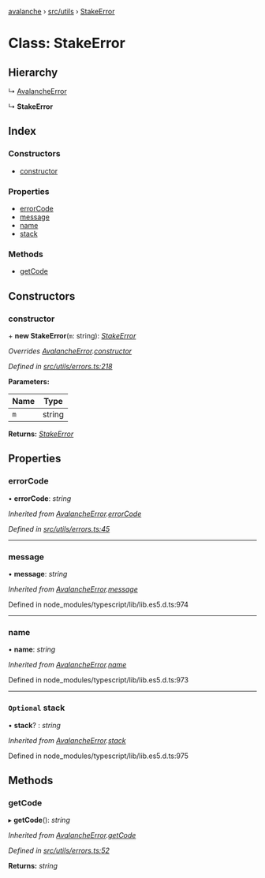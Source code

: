 [avalanche](../README.md) › [src/utils](../modules/src_utils.md) › [StakeError](src_utils.stakeerror.md)

# Class: StakeError

## Hierarchy

  ↳ [AvalancheError](src_utils.avalancheerror.md)

  ↳ **StakeError**

## Index

### Constructors

* [constructor](src_utils.stakeerror.md#constructor)

### Properties

* [errorCode](src_utils.stakeerror.md#errorcode)
* [message](src_utils.stakeerror.md#message)
* [name](src_utils.stakeerror.md#name)
* [stack](src_utils.stakeerror.md#optional-stack)

### Methods

* [getCode](src_utils.stakeerror.md#getcode)

## Constructors

###  constructor

\+ **new StakeError**(`m`: string): *[StakeError](src_utils.stakeerror.md)*

*Overrides [AvalancheError](src_utils.avalancheerror.md).[constructor](src_utils.avalancheerror.md#constructor)*

*Defined in [src/utils/errors.ts:218](https://github.com/ava-labs/avalanchejs/blob/82de5d8/src/utils/errors.ts#L218)*

**Parameters:**

Name | Type |
------ | ------ |
`m` | string |

**Returns:** *[StakeError](src_utils.stakeerror.md)*

## Properties

###  errorCode

• **errorCode**: *string*

*Inherited from [AvalancheError](src_utils.avalancheerror.md).[errorCode](src_utils.avalancheerror.md#errorcode)*

*Defined in [src/utils/errors.ts:45](https://github.com/ava-labs/avalanchejs/blob/82de5d8/src/utils/errors.ts#L45)*

___

###  message

• **message**: *string*

*Inherited from [AvalancheError](src_utils.avalancheerror.md).[message](src_utils.avalancheerror.md#message)*

Defined in node_modules/typescript/lib/lib.es5.d.ts:974

___

###  name

• **name**: *string*

*Inherited from [AvalancheError](src_utils.avalancheerror.md).[name](src_utils.avalancheerror.md#name)*

Defined in node_modules/typescript/lib/lib.es5.d.ts:973

___

### `Optional` stack

• **stack**? : *string*

*Inherited from [AvalancheError](src_utils.avalancheerror.md).[stack](src_utils.avalancheerror.md#optional-stack)*

Defined in node_modules/typescript/lib/lib.es5.d.ts:975

## Methods

###  getCode

▸ **getCode**(): *string*

*Inherited from [AvalancheError](src_utils.avalancheerror.md).[getCode](src_utils.avalancheerror.md#getcode)*

*Defined in [src/utils/errors.ts:52](https://github.com/ava-labs/avalanchejs/blob/82de5d8/src/utils/errors.ts#L52)*

**Returns:** *string*
